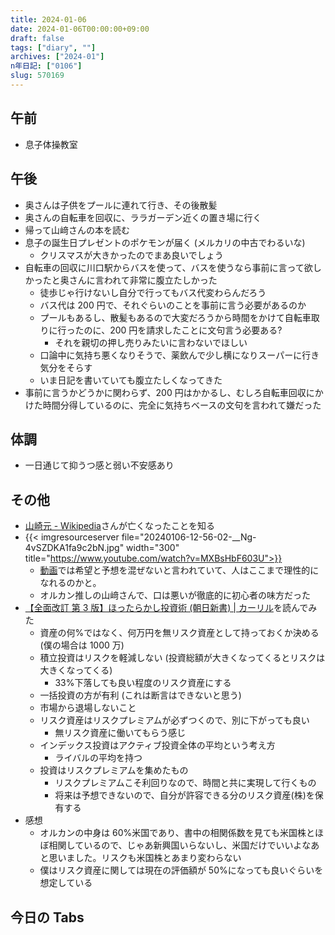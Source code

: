 ```yaml
---
title: 2024-01-06
date: 2024-01-06T00:00:00+09:00
draft: false
tags: ["diary", ""]
archives: ["2024-01"]
n年日記: ["0106"]
slug: 570169
---
```


## 午前

- 息子体操教室

## 午後

- 奥さんは子供をプールに連れて行き、その後散髪
- 奥さんの自転車を回収に、ララガーデン近くの置き場に行く
- 帰って山﨑さんの本を読む
- 息子の誕生日プレゼントのポケモンが届く (メルカリの中古でわるいな)
  - クリスマスが大きかったのでまあ良いでしょう
- 自転車の回収に川口駅からバスを使って、バスを使うなら事前に言って欲しかったと奥さんに言われて非常に腹立たしかった
  - 徒歩じゃ行けないし自分で行ってもバス代変わらんだろう
  - バス代は 200 円で、それぐらいのことを事前に言う必要があるのか
  - プールもあるし、散髪もあるので大変だろうから時間をかけて自転車取りに行ったのに、200 円を請求したことに文句言う必要ある?
    - それを親切の押し売りみたいに言わないでほしい
  - 口論中に気持ち悪くなりそうで、薬飲んで少し横になりスーパーに行き気分をそらす
  - いま日記を書いていても腹立たしくなってきた
- 事前に言うかどうかに関わらず、200 円はかかるし、むしろ自転車回収にかけた時間分得しているのに、完全に気持ちベースの文句を言われて嫌だった

## 体調

- 一日通じて抑うつ感と弱い不安感あり

## その他

- [山崎元 - Wikipedia](https://ja.wikipedia.org/wiki/%E5%B1%B1%E5%B4%8E%E5%85%83)さんが亡くなったことを知る
- {{< imgresourceserver file="20240106-12-56-02-__Ng-4vSZDKA1fa9c2bN.jpg" width="300" title="https://www.youtube.com/watch?v=MXBsHbF603U">}}
  - [動画](https://www.youtube.com/watch?v=MXBsHbF603U)では希望と予想を混ぜないと言われていて、人はここまで理性的になれるのかと。
  - オルカン推しの山﨑さんで、口は悪いが徹底的に初心者の味方だった
- [【全面改訂 第 3 版】ほったらかし投資術 (朝日新書) | カーリル](https://calil.jp/book/4022951672)を読んでみた
  - 資産の何%ではなく、何万円を無リスク資産として持っておくか決める (僕の場合は 1000 万)
  - 積立投資はリスクを軽減しない (投資総額が大きくなってくるとリスクは大きくなってくる)
    - 33%下落しても良い程度のリスク資産にする
  - 一括投資の方が有利 (これは断言はできないと思う)
  - 市場から退場しないこと
  - リスク資産はリスクプレミアムが必ずつくので、別に下がっても良い
    - 無リスク資産に働いてもらう感じ
  - インデックス投資はアクティブ投資全体の平均という考え方
    - ライバルの平均を持つ
  - 投資はリスクプレミアムを集めたもの
    - リスクプレミアムこそ利回りなので、時間と共に実現して行くもの
    - 将来は予想できないので、自分が許容できる分のリスク資産(株)を保有する
- 感想
  - オルカンの中身は 60%米国であり、書中の相関係数を見ても米国株とほぼ相関しているので、じゃあ新興国いらないし、米国だけでいいよなあと思いました。リスクも米国株とあまり変わらない
  - 僕はリスク資産に関しては現在の評価額が 50%になっても良いぐらいを想定している

## 今日の Tabs
